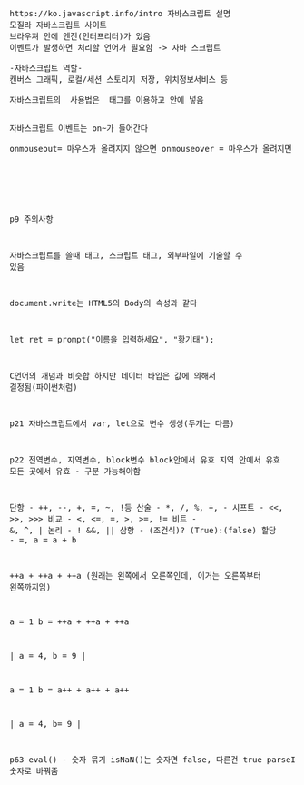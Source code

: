 <pre>
https://ko.javascript.info/intro 자바스크립트 설명
모질라 자바스크립트 사이트
브라우져 안에 엔진(인터프리터)가 있음
이벤트가 발생하면 처리할 언어가 필요함 -> 자바 스크립트

-자바스크립트 역할-
캔버스 그래픽, 로컬/세션 스토리지 저장, 위치정보서비스 등

자바스크립트의  사용법은 <script></script> 태그를 이용하고 안에 넣음

자바스크립트 이벤트는 on~가 들어간다  
onmouseout= 마우스가 올려지지 않으면
onmouseover = 마우스가 올려지면

<code>
<script>
function over(obj) {
obj.src="media/banana.png";
}
function out(obj) {
obj.src="media/apple.png";
}
</script>
</code>

p9 주의사항 

자바스크립트를 쓸때 태그, 스크립트 태그, 외부파일에 기술할 수 있음

 document.write는 HTML5의 Body의 속성과 같다

 let ret = prompt("이름을 입력하세요", "황기태");  
 

C언어의 개념과 비슷합 하지만 데이터 타입은 값에 의해서 결정됨(파이썬처럼)


p21
자바스크립트에서 var, let으로 변수 생성(두개는 다름)


p22
전역변수, 지역변수, block변수
block안에서 유효
지역 안에서 유효
모든 곳에서 유효
             - 구분 가능해야함

단항   - ++, --, +, =, ~, !등
산술   - *, /, %, +, -
시프트 - <<, >>, >>>
비교 - <, <=, =, >, >=, !=
비트 - &, ^, |
논리 - ! &&, ||
삼항 - (조건식)? (True):(false)
할당 - =, a = a + b

++a +  ++a   +   ++a   (원래는 왼쪽에서 오른쪽인데, 이거는 오른쪽부터 왼쪽까지임)

a = 1
b = ++a + ++a + ++a

| a = 4, b = 9 |

a = 1
b = a++ + a++ + a++

| a = 4, b= 9 |


p63 eval() - 숫자 묶기
isNaN()는 숫자면 false, 다른건 true
parseInt() 숫자로 바꿔줌



























</pre>
